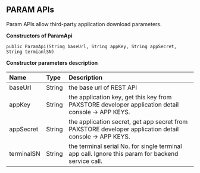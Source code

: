 ## PARAM APIs

Param APIs allow third-party application download parameters.

**Constructors of ParamApi**

```
public ParamApi(String baseUrl, String appKey, String appSecret, String termianlSN)
```

**Constructor parameters description**

|Name|Type|Description|
|:--|:--|:--|
|baseUrl|String|the base url of REST API|
|appKey|String|the application key, get this key from PAXSTORE developer application detail console -> APP KEYS.|
|appSecret|String|the application secret, get app secret from PAXSTORE developer application detail console -> APP KEYS.|
|terminalSN|String|the terminal serial No. for single terminal app call. Ignore this param for backend service call.|


